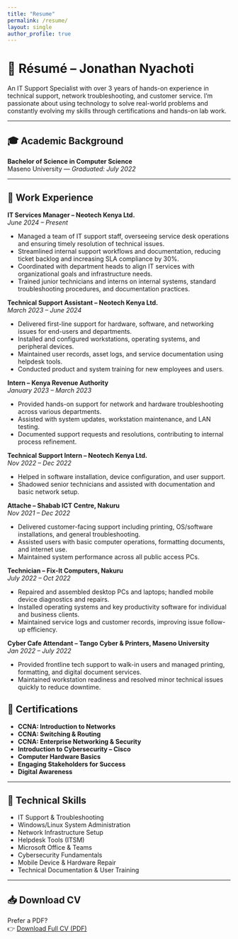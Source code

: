 ```yaml
---
title: "Resume"
permalink: /resume/
layout: single
author_profile: true
---
```


# 📄 Résumé – Jonathan Nyachoti

An IT Support Specialist with over 3 years of hands-on experience in technical support, network troubleshooting, and customer service. I’m passionate about using technology to solve real-world problems and constantly evolving my skills through certifications and hands-on lab work.

---

## 🎓 Academic Background

**Bachelor of Science in Computer Science**  
Maseno University — *Graduated: July 2022*

---


## 💼 Work Experience

**IT Services Manager – Neotech Kenya Ltd.**  
*June 2024 – Present*  
- Managed a team of IT support staff, overseeing service desk operations and ensuring timely resolution of technical issues.  
- Streamlined internal support workflows and documentation, reducing ticket backlog and increasing SLA compliance by 30%.  
- Coordinated with department heads to align IT services with organizational goals and infrastructure needs.  
- Trained junior technicians and interns on internal systems, standard troubleshooting procedures, and documentation practices.

**Technical Support Assistant – Neotech Kenya Ltd.**  
*March 2023 – June 2024*  
- Delivered first-line support for hardware, software, and networking issues for end-users and departments.  
- Installed and configured workstations, operating systems, and peripheral devices.  
- Maintained user records, asset logs, and service documentation using helpdesk tools.  
- Conducted product and system training for new employees and users.

**Intern – Kenya Revenue Authority**  
*January 2023 – March 2023*  
- Provided hands-on support for network and hardware troubleshooting across various departments.  
- Assisted with system updates, workstation maintenance, and LAN testing.  
- Documented support requests and resolutions, contributing to internal process refinement.

**Technical Support Intern – Neotech Kenya Ltd.**  
*Nov 2022 – Dec 2022*  
- Helped in software installation, device configuration, and user support.  
- Shadowed senior technicians and assisted with documentation and basic network setup.

**Attache – Shabab ICT Centre, Nakuru**  
*Nov 2021 – Dec 2022*  
- Delivered customer-facing support including printing, OS/software installations, and general troubleshooting.  
- Assisted users with basic computer operations, formatting documents, and internet use.  
- Maintained system performance across all public access PCs.

**Technician – Fix-It Computers, Nakuru**  
*July 2022 – Oct 2022*  
- Repaired and assembled desktop PCs and laptops; handled mobile device diagnostics and repairs.  
- Installed operating systems and key productivity software for individual and business clients.  
- Maintained service logs and customer records, improving issue follow-up efficiency.

**Cyber Cafe Attendant – Tango Cyber & Printers, Maseno University**  
*Jan 2022 – July 2022*  
- Provided frontline tech support to walk-in users and managed printing, formatting, and digital document services.  
- Maintained workstation readiness and resolved minor technical issues quickly to reduce downtime.  


## 📜 Certifications

- **CCNA: Introduction to Networks**  
- **CCNA: Switching & Routing**  
- **CCNA: Enterprise Networking & Security**  
- **Introduction to Cybersecurity – Cisco**  
- **Computer Hardware Basics**  
- **Engaging Stakeholders for Success**  
- **Digital Awareness**

---

## 🧰 Technical Skills

- IT Support & Troubleshooting  
- Windows/Linux System Administration  
- Network Infrastructure Setup  
- Helpdesk Tools (ITSM)  
- Microsoft Office & Teams  
- Cybersecurity Fundamentals  
- Mobile Device & Hardware Repair  
- Technical Documentation & User Training

---

## 📥 Download CV

Prefer a PDF?  
👉 [Download Full CV (PDF)](/assets/Jonathan_Nyachoti_CV.pdf)

